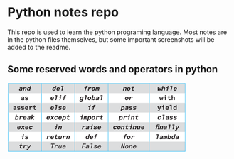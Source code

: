 # Python notes repo
This repo is used to learn the python programing language.
Most notes are in the python files themselves, but some important screenshots will be added to the 
readme.

## Some reserved words and operators in python
![reserved Words](/Screenshots/resWords.png)